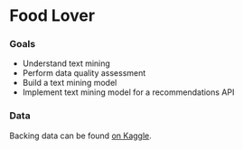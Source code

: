# Food Lover

### Goals
- Understand text mining
- Perform data quality assessment
- Build a text mining model
- Implement text mining model for a recommendations API

### Data
Backing data can be found [on Kaggle](https://www.kaggle.com/shuyangli94/food-com-recipes-and-user-interactions).
